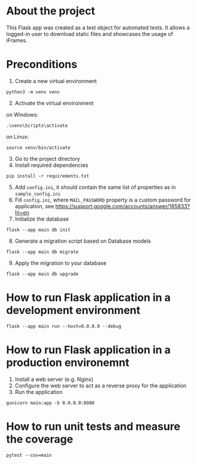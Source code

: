 # About the project
This Flask app was created as a test object for automated tests. It allows a logged-in user to download static files and showcases the usage of iFrames.

# Preconditions
1. Create a new virtual environment
```
python3 -m venv venv
```
2. Activate the virtual environment

on Windows:
```
.\venv\Scripts\activate
```
on Linux:
```
source venv/bin/activate
```
3. Go to the project directory
4. Install required dependencies
```
pip install -r requirements.txt
```
5. Add `config.ini`, it should contain the same list of properties as in `sample_config.ini`
6. Fill `config.ini`, where `MAIL_PASSWORD` property is a custom password for application, see https://support.google.com/accounts/answer/185833?hl=en
7. Initialize the database
```
flask --app main db init
```
8. Generate a migration script based on Database models
```
flask --app main db migrate
```
9. Apply the migration to your database
```
flask --app main db upgrade
```

# How to run Flask application in a development environment
```
flask --app main run --host=0.0.0.0 --debug
```

# How to run Flask application in a production environemnt
1. Install a web server (e.g. Nginx)
2. Configure the web server to act as a reverse proxy for the application
3. Run the application
```
gunicorn main:app -b 0.0.0.0:8080
```

# How to run unit tests and measure the coverage
```
pytest --cov=main
```
